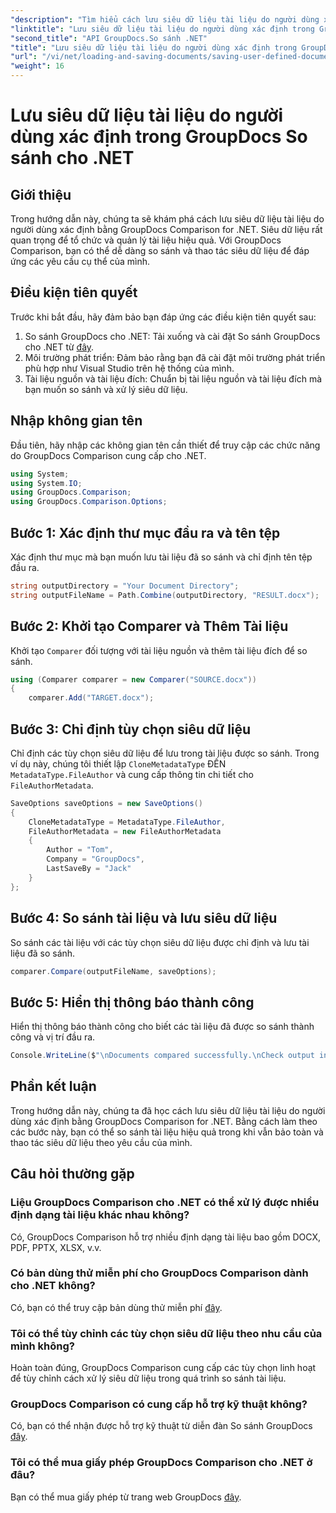 ```yaml
---
"description": "Tìm hiểu cách lưu siêu dữ liệu tài liệu do người dùng xác định bằng GroupDocs Comparison for .NET. Dễ dàng so sánh và thao tác siêu dữ liệu với hướng dẫn từng bước."
"linktitle": "Lưu siêu dữ liệu tài liệu do người dùng xác định trong GroupDocs So sánh cho .NET"
"second_title": "API GroupDocs.So sánh .NET"
"title": "Lưu siêu dữ liệu tài liệu do người dùng xác định trong GroupDocs So sánh cho .NET"
"url": "/vi/net/loading-and-saving-documents/saving-user-defined-document-metadata/"
"weight": 16
---
```


# Lưu siêu dữ liệu tài liệu do người dùng xác định trong GroupDocs So sánh cho .NET

## Giới thiệu
Trong hướng dẫn này, chúng ta sẽ khám phá cách lưu siêu dữ liệu tài liệu do người dùng xác định bằng GroupDocs Comparison for .NET. Siêu dữ liệu rất quan trọng để tổ chức và quản lý tài liệu hiệu quả. Với GroupDocs Comparison, bạn có thể dễ dàng so sánh và thao tác siêu dữ liệu để đáp ứng các yêu cầu cụ thể của mình.
## Điều kiện tiên quyết
Trước khi bắt đầu, hãy đảm bảo bạn đáp ứng các điều kiện tiên quyết sau:
1. So sánh GroupDocs cho .NET: Tải xuống và cài đặt So sánh GroupDocs cho .NET từ [đây](https://releases.groupdocs.com/comparison/net/).
2. Môi trường phát triển: Đảm bảo rằng bạn đã cài đặt môi trường phát triển phù hợp như Visual Studio trên hệ thống của mình.
3. Tài liệu nguồn và tài liệu đích: Chuẩn bị tài liệu nguồn và tài liệu đích mà bạn muốn so sánh và xử lý siêu dữ liệu.

## Nhập không gian tên
Đầu tiên, hãy nhập các không gian tên cần thiết để truy cập các chức năng do GroupDocs Comparison cung cấp cho .NET.
```csharp
using System;
using System.IO;
using GroupDocs.Comparison;
using GroupDocs.Comparison.Options;
```
## Bước 1: Xác định thư mục đầu ra và tên tệp
Xác định thư mục mà bạn muốn lưu tài liệu đã so sánh và chỉ định tên tệp đầu ra.
```csharp
string outputDirectory = "Your Document Directory";
string outputFileName = Path.Combine(outputDirectory, "RESULT.docx");
```
## Bước 2: Khởi tạo Comparer và Thêm Tài liệu
Khởi tạo `Comparer` đối tượng với tài liệu nguồn và thêm tài liệu đích để so sánh.
```csharp
using (Comparer comparer = new Comparer("SOURCE.docx"))
{
    comparer.Add("TARGET.docx");
```
## Bước 3: Chỉ định tùy chọn siêu dữ liệu
Chỉ định các tùy chọn siêu dữ liệu để lưu trong tài liệu được so sánh. Trong ví dụ này, chúng tôi thiết lập `CloneMetadataType` ĐẾN `MetadataType.FileAuthor` và cung cấp thông tin chi tiết cho `FileAuthorMetadata`.
```csharp
SaveOptions saveOptions = new SaveOptions()
{
    CloneMetadataType = MetadataType.FileAuthor,
    FileAuthorMetadata = new FileAuthorMetadata
    {
        Author = "Tom",
        Company = "GroupDocs",
        LastSaveBy = "Jack"
    }
};
```
## Bước 4: So sánh tài liệu và lưu siêu dữ liệu
So sánh các tài liệu với các tùy chọn siêu dữ liệu được chỉ định và lưu tài liệu đã so sánh.
```csharp
comparer.Compare(outputFileName, saveOptions);
```
## Bước 5: Hiển thị thông báo thành công
Hiển thị thông báo thành công cho biết các tài liệu đã được so sánh thành công và vị trí đầu ra.
```csharp
Console.WriteLine($"\nDocuments compared successfully.\nCheck output in {outputDirectory}.");
```

## Phần kết luận
Trong hướng dẫn này, chúng ta đã học cách lưu siêu dữ liệu tài liệu do người dùng xác định bằng GroupDocs Comparison for .NET. Bằng cách làm theo các bước này, bạn có thể so sánh tài liệu hiệu quả trong khi vẫn bảo toàn và thao tác siêu dữ liệu theo yêu cầu của mình.
## Câu hỏi thường gặp
### Liệu GroupDocs Comparison cho .NET có thể xử lý được nhiều định dạng tài liệu khác nhau không?
Có, GroupDocs Comparison hỗ trợ nhiều định dạng tài liệu bao gồm DOCX, PDF, PPTX, XLSX, v.v.
### Có bản dùng thử miễn phí cho GroupDocs Comparison dành cho .NET không?
Có, bạn có thể truy cập bản dùng thử miễn phí [đây](https://releases.groupdocs.com/).
### Tôi có thể tùy chỉnh các tùy chọn siêu dữ liệu theo nhu cầu của mình không?
Hoàn toàn đúng, GroupDocs Comparison cung cấp các tùy chọn linh hoạt để tùy chỉnh cách xử lý siêu dữ liệu trong quá trình so sánh tài liệu.
### GroupDocs Comparison có cung cấp hỗ trợ kỹ thuật không?
Có, bạn có thể nhận được hỗ trợ kỹ thuật từ diễn đàn So sánh GroupDocs [đây](https://forum.groupdocs.com/c/comparison/12).
### Tôi có thể mua giấy phép GroupDocs Comparison cho .NET ở đâu?
Bạn có thể mua giấy phép từ trang web GroupDocs [đây](https://purchase.groupdocs.com/buy).